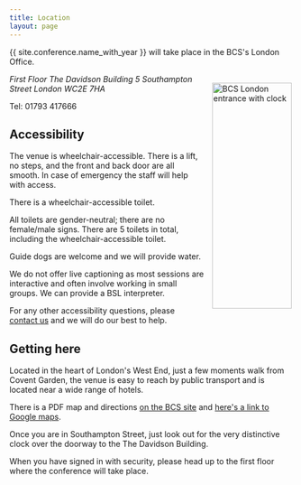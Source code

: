 ```yaml
---
title: Location
layout: page
---
```


{{ site.conference.name_with_year }} will take place in the BCS's London Office.

<img style="margin: 15px 3px 15px 15px; float: right;" src="{{ '/images/BCSLondon.jpg' | relative_url }}" alt="BCS London entrance with clock" width="141" height="400" />

<address>First Floor
The Davidson Building
5 Southampton Street
London WC2E 7HA</address>

Tel: 01793 417666

<h2>Accessibility</h2>

The venue is wheelchair-accessible. There is a lift, no steps, and the front and back door are all smooth. In case of emergency the staff will help with access.

There is a wheelchair-accessible toilet.

All toilets are gender-neutral; there are no female/male signs. There are 5 toilets in total, including the wheelchair-accessible toilet.

Guide dogs are welcome and we will provide water.

We do not offer live captioning as most sessions are interactive and often involve working in small groups. We can provide a BSL interpreter.

For any other accessibility questions, please <a href="mailto:admin@spaconference.org">contact us</a> and we will do our best to help.

<h2>Getting here</h2>
Located in the heart of London's West End, just a few moments walk from Covent Garden, the venue is easy to reach by public transport and is located near a wide range of hotels.

There is a PDF map and directions [on the BCS site](http://www.bcs.org/upload/pdf/london-office-guide.pdf) and [here's a link to Google maps](https://www.google.co.uk/maps?f=q&hl=en&geocode&q=WC2E+7HA&sll=51.562105,-1.782532&sspn=0.009671,0.019226&g=WC2E+7HA&ie=UTF8&ll=51.511307,-0.121815&spn=0.009361,0.019226&z=16&iwloc=addr).

Once you are in Southampton Street, just look out for the very distinctive clock over the doorway to the The Davidson Building.

When you have signed in with security, please head up to the first floor where the conference will take place.
